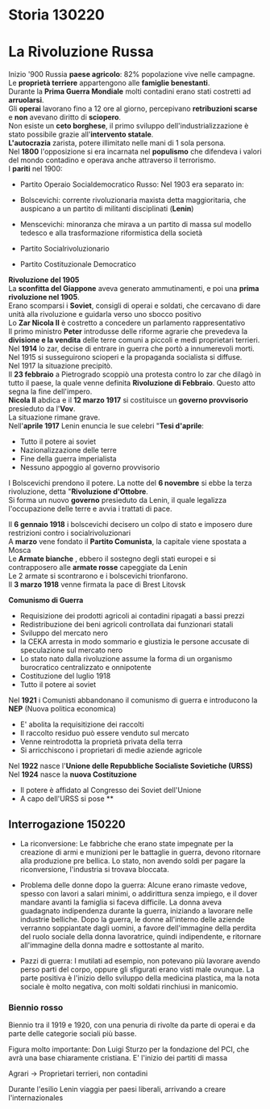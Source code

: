 
# Storia 130220

 # La Rivoluzione Russa  
  
Inizio '900 Russia **paese agricolo**: 82% popolazione vive nelle campagne.  
Le **proprietà terriere** appartengono alle **famiglie benestanti**.  
Durante la **Prima Guerra Mondiale** molti contadini erano stati costretti ad **arruolarsi**.  
Gli **operai** lavorano fino a 12 ore al giorno, percepivano **retribuzioni scarse** e **non** avevano diritto di **sciopero**.  
Non esiste un **ceto borghese**, il primo sviluppo dell'industrializzazione è stato possibile grazie all'**intervento statale**.  
**L'autocrazia** zarista, potere illimitato nelle mani di 1 sola persona.  
Nel **1800** l'opposizione si era incarnata nel **populismo** che difendeva i valori del mondo contadino e operava anche attraverso il terrorismo.  
I **pariti** nel 1900:  
  
- Partito Operaio Socialdemocratico Russo: Nel 1903 era separato in:  
  
- Bolscevichi: corrente rivoluzionaria maxista detta maggioritaria, che auspicano a un partito di militanti disciplinati (**Lenin**)  
- Menscevichi: minoranza che mirava a un partito di massa sul modello tedesco e alla trasformazione riformistica della società  
- Partito Socialrivoluzionario  
- Partito Costituzionale Democratico  
  
**Rivoluzione del 1905**  
La **sconfitta del Giappone** aveva generato ammutinamenti, e poi una **prima rivoluzione nel 1905**.  
Erano scomparsi i **Soviet**, consigli di operai e soldati, che cercavano di dare unità alla rivoluzione e guidarla verso uno sbocco positivo  
Lo **Zar Nicola II** è costretto a concedere un parlamento rappresentativo  
Il primo ministro **Peter** introdusse delle riforme agrarie che prevedeva la **divisione e la vendita** delle terre comuni a piccoli e medi proprietari terrieri.  
Nel **1914** lo zar, decise di entrare in guerra che portò a innumerevoli morti.  
Nel 1915 si susseguirono scioperi e la propaganda socialista si diffuse.  
Nel 1917 la situazione precipitò.  
Il **23 febbraio** a Pietrogrado scoppiò una protesta contro lo zar che dilagò in tutto il paese, la quale venne definita **Rivoluzione di Febbraio**. Questo atto segna la fine dell'impero.  
**Nicola II** abdica e il **12 marzo 1917** si costituisce un **governo provvisorio** presieduto da l'**Vov**.  
La situazione rimane grave.  
Nell'**aprile 1917** Lenin enuncia le sue celebri "**Tesi d'aprile**:  
  
- Tutto il potere ai soviet  
- Nazionalizzazione delle terre  
- Fine della guerra imperialista  
- Nessuno appoggio al governo provvisorio  
  
I Bolscevichi prendono il potere. La notte del **6 novembre** si ebbe la terza rivoluzione, detta "**Rivoluzione d'Ottobre**.  
Si forma un nuovo **governo** presieduto da Lenin, il quale legalizza l'occupazione delle terre e avvia i trattati di pace.  
  
Il **6 gennaio 1918** i bolscevichi decisero un colpo di stato e imposero dure restrizioni contro i socialrivoluzionari  
A **marzo** vene fondato il **Partito Comunista**, la capitale viene spostata a Mosca  
Le **Armate bianche** , ebbero il sostegno degli stati europei e si contrapposero alle **armate rosse** capeggiate da Lenin  
Le 2 armate si scontrarono e i bolscevichi trionfarono.  
Il **3 marzo 1918** venne firmata la pace di Brest Litovsk  
  
**Comunismo di Guerra**  
  
- Requisizione dei prodotti agricoli ai contadini ripagati a bassi prezzi  
- Redistribuzione dei beni agricoli controllata dai funzionari statali  
- Sviluppo del mercato nero  
- la CEKA arresta in modo sommario e giustizia le persone accusate di speculazione sul mercato nero  
- Lo stato nato dalla rivoluzione assume la forma di un organismo burocratico centralizzato e onnipotente  
- Costituzione del luglio 1918  
- Tutto il potere ai soviet  
  
Nel **1921** i Comunisti abbandonano il comunismo di guerra e introducono la **NEP** (Nuova politica economica)  
  
- E' abolita la requisitizione dei raccolti  
- Il raccolto residuo può essere venduto sul mercato  
- Venne reintrodotta la proprietà privata della terra  
- Si arricchiscono i proprietari di medie aziende agricole  
  
Nel **1922** nasce l'**Unione delle Repubbliche Socialiste Sovietiche (URSS)**  
Nel **1924** nasce la **nuova Costituzione**  
  
- Il potere è affidato al Congresso dei Soviet dell'Unione  
- A capo dell'URSS si pose **


 ## Interrogazione 150220

 - La riconversione: 
Le fabbriche che erano state impegnate per la creazione di armi e munizioni per le battaglie in guerra, devono ritornare alla produzione pre bellica.
Lo stato, non avendo soldi per pagare la riconversione, l'industria si trovava bloccata.

- Problema delle donne dopo la guerra:
Alcune erano rimaste vedove, spesso con lavori a salari minimi, o addirittura senza impiego, e il dover mandare avanti la famiglia si faceva difficile.
La donna aveva guadagnato indipendenza durante la guerra, iniziando a lavorare nelle industrie belliche.
Dopo la guerra, le donne all'interno delle aziende verranno soppiantate dagli uomini, a favore dell'immagine della perdita del ruolo sociale della donna lavoratrice, quindi indipendente, e ritornare all'immagine della donna madre e sottostante al marito.

- Pazzi di guerra:
I mutilati ad esempio, non potevano più lavorare avendo perso parti del corpo, oppure gli sfigurati erano visti male ovunque.
La parte positiva è l'inizio dello sviluppo della medicina plastica, ma la nota sociale è molto negativa, con molti soldati rinchiusi in manicomio.

### Biennio rosso
Biennio tra il 1919 e 1920, con una penuria di rivolte da parte di operai e da parte delle categorie sociali più basse.

Figura molto importante: Don Luigi Sturzo per la fondazione del PCI, che avrà una base chiaramente cristiana.
E' l'inizio dei partiti di massa


Agrari -> Proprietari terrieri, non contadini

Durante l'esilio Lenin viaggia per paesi liberali, arrivando a creare l'internazionales

<!--stackedit_data:
eyJoaXN0b3J5IjpbNDc5MTg3NDM5LC0yNzc0NDczNTEsLTEzMj
Q0NTkwNzEsNTEwNzA0NzcxXX0=
-->